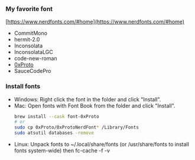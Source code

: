 ### My favorite font
[https://www.nerdfonts.com/#home](https://www.nerdfonts.com/#home)
- CommitMono
- hermit-2.0
- Inconsolata
- InconsolataLGC
- code-new-roman
- [0xProto](https://github.com/0xType/0xProto)
- SauceCodePro

### Install fonts
* Windows: Right click the font in the folder and click "Install".
* Mac: Open fonts with Font Book from the folder and click "Install".
    ```bash
    brew install --cask font-0xProto
    # or
    sudo cp 0xProto/0xProtoNerdFont* /Library/Fonts
    sudo atsutil databases -remove
    ```
* Linux: Unpack fonts to ~/.local/share/fonts (or /usr/share/fonts to install
      fonts system-wide) then fc-cache -f -v
